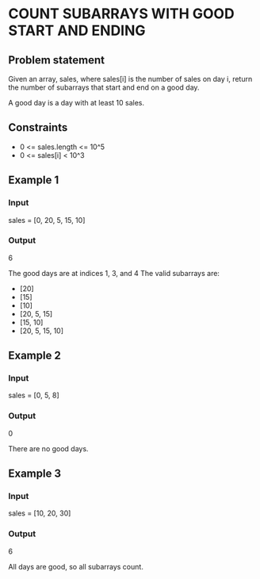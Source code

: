 # COUNT SUBARRAYS WITH GOOD START AND ENDING

## Problem statement

Given an array, sales, where sales[i] is the number of sales on day i, return the number of subarrays that start and end
on a good day.

A good day is a day with at least 10 sales.

## Constraints

- 0 <= sales.length <= 10^5
- 0 <= sales[i] < 10^3

## Example 1

### Input

sales = [0, 20, 5, 15, 10]

### Output

6

The good days are at indices 1, 3, and 4
The valid subarrays are:

- [20]
- [15]
- [10]
- [20, 5, 15]
- [15, 10]
- [20, 5, 15, 10]

## Example 2

### Input

sales = [0, 5, 8]

### Output

0

There are no good days.

## Example 3

### Input

sales = [10, 20, 30]

### Output

6

All days are good, so all subarrays count.